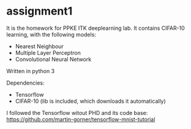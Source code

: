 # assignment1

It is the homework for PPKE ITK deeplearning lab.
It contains CIFAR-10 learning, with the following models:
* Nearest Neighbour 
* Multiple Layer Perceptron
* Convolutional Neural Network

Written in python 3 

Dependencies:
* Tensorflow
* CIFAR-10 (lib is included, which downloads it automatically)

I followed the Tensorflow witout PHD and its code base: https://github.com/martin-gorner/tensorflow-mnist-tutorial
